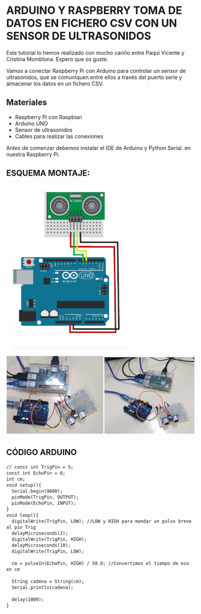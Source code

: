 # ARDUINO Y RASPBERRY TOMA DE DATOS EN FICHERO CSV CON UN SENSOR DE ULTRASONIDOS

Este tutorial lo hemos realizado con mucho cariño entre Paqui Vicente y Cristina Momblona. Espero que os guste.

Vamos a conectar Raspberry Pi con Arduino para controlar un sensor de ultrasonidos, que se comuniquen entre ellos a través del puerto serie y almacenar los datos en un fichero CSV.

## Materiales

- Raspberry Pi con Raspbian
- Arduino UNO
- Sensor de ultrasonidos
- Cables para realizar las conexiones

Antes de comenzar debemos instalar el IDE de Arduino  y  Python Serial.
en nuestra Raspberry Pi.

## ESQUEMA MONTAJE:

![](foto1.PNG)

![](foto2.PNG)

## CÓDIGO ARDUINO

```arduino
// const int TrigPin = 5; 
const int EchoPin = 6; 
int cm; 
void setup(){ 
  Serial.begin(9600); 
  pinMode(TrigPin, OUTPUT); 
  pinMode(EchoPin, INPUT); 
} 
void loop(){ 
  digitalWrite(TrigPin, LOW); //LOW y HIGH para mandar un pulso breve al pin Trig
  delayMicroseconds(2); 
  digitalWrite(TrigPin, HIGH); 
  delayMicroseconds(10); 
  digitalWrite(TrigPin, LOW); 
 
  cm = pulseIn(EchoPin, HIGH) / 58.0; //Convertimos el tiempo de eco en cm
 
  String cadena = String(cm);
  Serial.println(cadena);
 
  delay(1000); 
}


